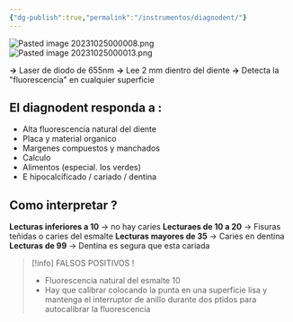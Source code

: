 ```yaml
---
{"dg-publish":true,"permalink":"/instrumentos/diagnodent/"}
---
```


![Pasted image 20231025000008.png](/img/user/Cirugia%20Bucal%20I/Medias/Pasted%20image%2020231025000008.png)
![Pasted image 20231025000013.png](/img/user/Cirugia%20Bucal%20I/Medias/Pasted%20image%2020231025000013.png)

**→** Laser de diodo de 655nm
**→** Lee 2 mm dientro del diente
**→** Detecta la "fluorescencia" en cualquier superficie

## El diagnodent responda a : 

- Alta fluorescencia natural del diente
- Placa y material organico
- Margenes compuestos y manchados
- Calculo
- Alimentos (especial. los verdes)
- E hipocalcificado / cariado / dentina

## Como interpretar ?

**Lecturas inferiores a 10** → no hay caries
**Lecturaes de 10 a 20** → Fisuras teñidas o caries del esmalte
**Lecturas mayores de 35** → Caries en dentina
**Lecturas de 99** → Dentina es segura que esta cariada

> [!info] FALSOS POSITIVOS !
> - Fluorescencia natural del esmalte 10
> - Hay que calibrar colocando la punta en una superficie lisa y mantenga el interruptor de anillo durante dos ptidos para autocalibrar la fluorescencia

